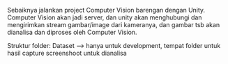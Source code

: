Sebaiknya jalankan project Computer Vision barengan dengan Unity.
Computer Vision akan jadi server, dan unity akan menghubungi dan mengirimkan stream gambar/image dari kameranya, dan 
gambar tsb akan dianalisa dan diproses oleh Computer Vision.

Struktur folder:
Dataset --> hanya untuk development, tempat folder untuk hasil capture screenshoot untuk dianalisa